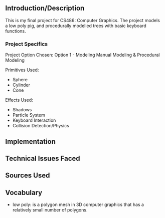 ## Introduction/Description
This is my final project for CS486: Computer Graphics. The project models a low poly pig, and procedurally modelled trees with basic keyboard functions.

### Project Specifics
Project Option Chosen: Option 1 - Modeling
Manual Modeling & Procedural Modeling

Primitives Used:
* Sphere
* Cylinder
* Cone

Effects Used:
* Shadows
* Particle System
* Keyboard Interaction
* Collision Detection/Physics

## Implementation

## Technical Issues Faced

## Sources Used

## Vocabulary
* low poly: is a polygon mesh in 3D computer graphics that has a relatively small number of polygons.
